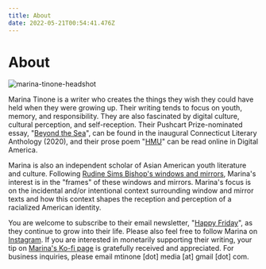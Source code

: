 ```yaml
---
title: About
date: 2022-05-21T00:54:41.476Z
---
```

# About

![marina-tinone-headshot](/images/mtinone-headshot.webp)

Marina Tinone is a writer who creates the things they wish they could have held when they were growing up. Their writing tends to focus on youth, memory, and responsibility. They are also fascinated by digital culture, cultural perception, and self-reception. Their Pushcart Prize-nominated essay, "[Beyond the Sea](https://www.mtinone.com/portfolio/beyond-the-sea/)", can be found in the inaugural Connecticut Literary Anthology (2020), and their prose poem "[HMU](https://www.mtinone.com/portfolio/hmu/)" can be read online in Digital America. 

Marina is also an independent scholar of Asian American youth literature and culture. Following [Rudine Sims Bishop's windows and mirrors](https://ncte.org/blog/2016/02/windows-mirrors-sliding-doors/), Marina's interest is in the "frames" of these windows and mirrors. Marina's focus is on the incidental and/or intentional context surrounding window and mirror texts and how this context shapes the reception and perception of a racialized American identity. 

You are welcome to subscribe to their email newsletter, "[Happy Friday](http://tinyletter.com/mtinone)", as they continue to grow into their life. Please also feel free to follow Marina on [Instagram](https://www.instagram.com/mtinone/). If you are interested in monetarily supporting their writing, your tip on [Marina's Ko-fi page](https://ko-fi.com/mtinone) is gratefully received and appreciated. For business inquiries, please email mtinone \[dot] media \[at] gmail \[dot] com.